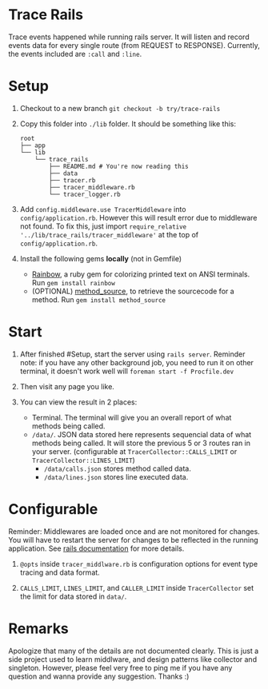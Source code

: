 # Trace Rails

Trace events happened while running rails server. It will listen and record events data for every single route (from REQUEST to RESPONSE). Currently, the events included are `:call` and `:line`.

# Setup 

1. Checkout to a new branch `git checkout -b try/trace-rails`
2. Copy this folder into `./lib` folder. It should be something like this:
   ```
   root
   ├── app
   └── lib
       └── trace_rails
           ├── README.md # You're now reading this
           ├── data
           ├── tracer.rb
           ├── tracer_middleware.rb
           └── tracer_logger.rb
   ```

3. Add `config.middleware.use TracerMiddleware` into `config/application.rb`. However this will result error due to middleware not found. To fix this, just import `require_relative '../lib/trace_rails/tracer_middleware'` at the top of `config/application.rb`.

4. Install the following gems **locally** (not in Gemfile)
   * [Rainbow](https://github.com/sickill/rainbow), a ruby gem for colorizing printed text on ANSI terminals.
     Run `gem install rainbow`
   * (OPTIONAL) [method_source](https://github.com/banister/method_source), to retrieve the sourcecode for a method.
     Run `gem install method_source`

# Start

1. After finished #Setup, start the server using `rails server`. 
   Reminder note: if you have any other background job, you need to run it on other terminal, it doesn't work well will `foreman start -f Procfile.dev`

2. Then visit any page you like. 

3. You can view the result in 2 places:
   * Terminal. The terminal will give you an overall report of what methods being called.
   * `/data/`. JSON data stored here represents sequencial data of what methods being called. It will store the previous 5 or 3 routes ran in your server. (configurable at `TracerCollector::CALLS_LIMIT` or `TracerCollector::LINES_LIMIT`)
     * `/data/calls.json` stores method called data.
     * `/data/lines.json` stores line executed data.

# Configurable

Reminder: Middlewares are loaded once and are not monitored for changes. You will have to restart the server for changes to be reflected in the running application. See [rails documentation](https://guides.rubyonrails.org/rails_on_rack.html#development-and-auto-reloading) for more details.

1. `@opts` inside `tracer_middlware.rb` is configuration options for event type tracing and data format.

2. `CALLS_LIMIT`, `LINES_LIMIT`, and `CALLER_LIMIT` inside `TracerCollector` set the limit for data stored in `data/`.

# Remarks

Apologize that many of the details are not documented clearly. This is just a side project used to learn middlware, and design patterns like collector and singleton. However, please feel very free to ping me if you have any question and wanna provide any suggestion. Thanks :)
